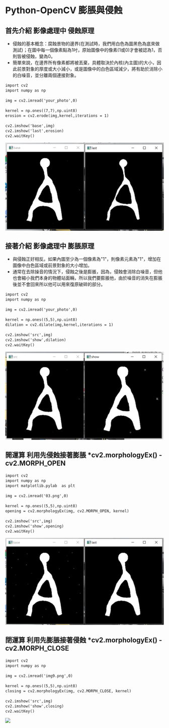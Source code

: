 # Python-OpenCV 膨脹與侵蝕
## 首先介紹 影像處理中 侵蝕原理
* 侵蝕的基本概念：腐蝕景物的邊界(在測試時，我們用白色為圖黑色為底來做測試)；在圖中每一個像素點為1吋，原始圖像中的像素(1或0)才會被認為1，否則皆被侵蝕，變為0。  
* 簡單來說，在邊界所有像素都將被丟棄，具體取決於內核(內主圖)的大小，因此前景對象的厚度或大小減小，或是圖像中的白色區域減少，將有助於消除小的白噪音，並分離兩個連接對象。
```
import cv2
import numpy as np

img = cv2.imread('your_photo',0)

kernel = np.ones((7,7),np.uint8)
erosion = cv2.erode(img,kernel,iterations = 1)

cv2.imshow('base',img)
cv2.imshow('last',erosion)
cv2.waitKey()
```
![](https://github.com/sheng19960125/Python--/blob/master/01.PNG)  
  
## 接著介紹 影像處理中 膨脹原理
* 與侵蝕正好相反。如果內圖至少為一個像素為"1"，則像素元素為"1"，增加在圖像中白色區域或前景對象的大小增加。  
* 通常在去除操音的情況下，侵蝕之後是膨脹，因為，侵蝕會消除白噪音，但他也會縮小我們本身的物體站面輛，所以我們要膨脹他，由於噪音的消失在膨脹後並不會回來所以他可以用來復原破碎的部分。
```
import cv2
import numpy as np

img = cv2.imread('your_photo',0)

kernel = np.ones((5,5),np.uint8)
dilation = cv2.dilate(img,kernel,iterations = 1)

cv2.imshow('src',img)
cv2.imshow('show',dilation)
cv2.waitKey()
```
![](https://github.com/sheng19960125/Python--/blob/master/02.PNG)  
  
## 開運算 利用先侵蝕接著膨脹 *cv2.morphologyEx() - cv2.MORPH_OPEN
```
import cv2
import numpy as np
import matplotlib.pylab  as plt

img = cv2.imread('03.png',0)

kernel = np.ones((5,5),np.uint8)
opening = cv2.morphologyEx(img, cv2.MORPH_OPEN, kernel)

cv2.imshow('src',img)
cv2.imshow('show',opening)
cv2.waitKey()
```
![](https://github.com/sheng19960125/Python--/blob/master/03.PNG)  
  
## 閉運算 利用先膨脹接著侵蝕 *cv2.morphologyEx() - cv2.MORPH_CLOSE
```
import cv2
import numpy as np

img = cv2.imread('img9.png',0)

kernel = np.ones((5,5),np.uint8)
closing = cv2.morphologyEx(img, cv2.MORPH_CLOSE, kernel)

cv2.imshow('src',img)
cv2.imshow('show',closing)
cv2.waitKey()
```
![](https://github.com/sheng19960125/Python--/edit/blob/04.PNG)  
  
